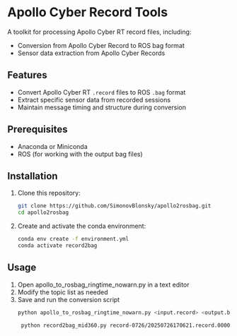 # Apollo Cyber Record Tools

A toolkit for processing Apollo Cyber RT record files, including:
- Conversion from Apollo Cyber Record to ROS bag format
- Sensor data extraction from Apollo Cyber Records

## Features

- Convert Apollo Cyber RT `.record` files to ROS `.bag` format
- Extract specific sensor data from recorded sessions
- Maintain message timing and structure during conversion

## Prerequisites

- Anaconda or Miniconda
- ROS (for working with the output bag files)

## Installation

1. Clone this repository:
   ```bash
   git clone https://github.com/SimonovBlonsky/apollo2rosbag.git
   cd apollo2rosbag
   
2. Create and activate the conda environment:
   ```bash
   conda env create -f environment.yml
   conda activate record2bag
   
## Usage
1. Open apollo_to_rosbag_ringtime_nowarn.py in a text editor
2. Modify the topic list as needed
3. Save and run the conversion script
   ```bash
   python apollo_to_rosbag_ringtime_nowarn.py <input.record> <output.bag>

    python record2bag_mid360.py record-0726/20250726170621.record.00001 record0
